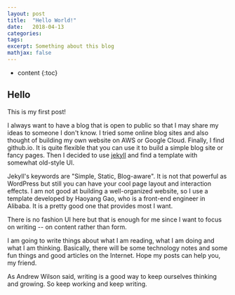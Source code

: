 ```yaml
---
layout: post
title:  "Hello World!"
date:   2018-04-13
categories:
tags:
excerpt: Something about this blog
mathjax: false
---
```


* content
{:toc}

## Hello

This is my first post!

I always want to have a blog that is open to public so that I may share my ideas to someone I don't know. I tried some online blog sites and also thought of building my own website on AWS or Google Cloud. Finally, I find github.io. It is quite flexible that you can use it to build a simple blog site or fancy pages. Then I decided to use [jekyll](https://jekyllrb.com/) and find a template with somewhat old-style UI.

Jekyll's keywords are "Simple, Static, Blog-aware". It is not that powerful as WordPress but still you can have your cool page layout and interaction effects. I am not good at building a well-organized website, so I use a template developed by Haoyang Gao, who is a front-end engineer in Alibaba. It is a pretty good one that provides most I want.

There is no fashion UI here but that is enough for me since I want to focus on writing -- on content rather than form.

I am going to write things about what I am reading, what I am doing and what I am thinking. Basically, there will be some technology notes and some fun things and good articles on the Internet. Hope my posts can help you, my friend.

As Andrew Wilson said, writing is a good way to keep ourselves thinking and growing. So keep working and keep writing.


